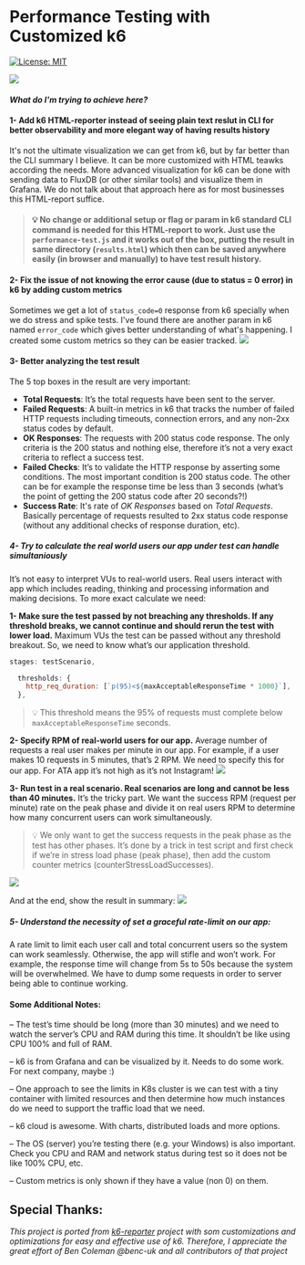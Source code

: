 # Performance Testing with Customized k6

[![License: MIT](https://img.shields.io/badge/License-MIT-blue.svg)](https://raw.githubusercontent.com/farshaddavoudi/Blazor.PersianDatePicker/master/LICENSE)

<img src="https://github.com/fericode/Blazor.PersianDatePicker/blob/master/screenshot.png">

#### ***What do I'm trying to achieve here?***

#### 1- Add k6 HTML-reporter instead of seeing plain text reslut in CLI for better observability and more elegant way of having results history

It's not the ultimate visualization we can get from k6, but by far better than the CLI summary I believe. It can be more customized with HTML teawks according the needs. More advanced visualization for k6 can be done with sending data to FluxDB (or other similar tools) and visualize them in Grafana. We do not talk about that approach here as for most businesses this HTML-report suffice. 

> #### 💡 No change or additional setup or flag or param in k6 standard CLI command is needed for this HTML-report to work. Just use the `performance-test.js` and it works out of the box, putting the result in same directory (`results.html`) which then can be saved anywhere easily (in browser and manually) to have test result history.

#### 2- Fix the issue of not knowing the error cause (due to status = 0 error) in k6 by adding custom metrics

Sometimes we get a lot of `status_code=0` response from k6 specially when we do stress and spike tests. I've found there are another param in k6 named `error_code` which gives better understanding of what's happening. I created some custom metrics so they can be easier tracked. 
<img src="https://github.com/fericode/Blazor.PersianDatePicker/blob/master/screenshot.png">

#### 3- Better analyzing the test result

The 5 top boxes in the result are very important:

- **Total Requests**: It’s the total requests have been sent to the server.
- **Failed Requests**: A built-in metrics in k6 that tracks the number of failed HTTP requests including timeouts, connection errors, and any non-2xx status codes by default.
- **OK Responses**: The requests with 200 status code response. The only criteria is the 200 status and nothing else, therefore it’s not a very exact criteria to reflect a success test.
- **Failed Checks**: It’s to validate the HTTP response by asserting some conditions. The most important condition is 200 status code. The other can be for example the response time be less than 3 seconds (what’s the point of getting the 200 status code after 20 seconds?!) 
- **Success Rate**: It's rate of _OK Responses_ based on _Total Requests_. Basically percentage of requests resulted to 2xx status code response (without any additional checks of response duration, etc).

##### 4- Try to calculate the real world users our app under test can handle simultaniously
It’s not easy to interpret VUs to real-world users. Real users interact with app which includes reading, thinking and processing information and making decisions.
To more exact calculate we need:


**1- Make sure the test passed by not breaching any thresholds. If any threshold breaks, we cannot continue and should rerun the test with lower load.**
Maximum VUs the test can be passed without any threshold breakout. So, we need to know what’s our application threshold.
```js
stages: testScenario,

  thresholds: {
    http_req_duration: [`p(95)<${maxAcceptableResponseTime * 1000}`],
  },
```
> 💡 This threshold means the 95% of requests must complete below `maxAcceptableResponseTime` seconds.

**2- Specify RPM of real-world users for our app.**
Average number of requests a real user makes per minute in our app. For example, if a user makes 10 requests in 5 minutes, that’s 2 RPM. We need to specify this for our app. For ATA app it’s not high as it’s not Instagram!
<img src="https://github.com/fericode/Blazor.PersianDatePicker/blob/master/screenshot.png">

**3- Run test in a real scenario. Real scenarios are long and cannot be less than 40 minutes.**
It’s the tricky part. We want the success RPM (request per minute) rate on the peak phase and divide it on real users RPM to determine how many concurrent users can work simultaneously.

> 💡 We only want to get the success requests in the peak phase as the test has other phases. It’s done by a trick in test script and first check if we’re in stress load phase (peak phase), then add the custom counter metrics (counterStressLoadSuccesses).
<img src="https://github.com/fericode/Blazor.PersianDatePicker/blob/master/screenshot.png">

And at the end, show the result in summary:
<img src="https://github.com/fericode/Blazor.PersianDatePicker/blob/master/screenshot.png">


##### 5- Understand the necessity of set a graceful rate-limit on our app:
A rate limit to limit each user call and total concurrent users so the system can work seamlessly. Otherwise, the app will stifle and won’t work. For example, the response time will change from 5s to 50s because the system will be overwhelmed. We have to dump some requests in order to server being able to continue working.

#### Some Additional Notes:

– The test’s time should be long (more than 30 minutes) and we need to watch the server’s CPU and RAM during this time. It shouldn’t be like using CPU 100% and full of RAM.

– k6 is from Grafana and can be visualized by it. Needs to do some work. For next company, maybe :)

– One approach to see the limits in K8s cluster is we can test with a tiny container with limited resources and then determine how much instances do we need to support the traffic load that we need.

– k6 cloud is awesome. With charts, distributed loads and more options.

– The OS (server) you’re testing there (e.g. your Windows) is also important. Check you CPU and RAM and network status during test so it does not be like 100% CPU, etc.

– Custom metrics is only shown if they have a value (non 0) on them. 


## Special Thanks:
  *This project is ported from [k6-reporter](https://github.com/benc-uk/k6-reporter) project with som customizations and optimizations for easy and effective use of k6. Therefore, I appreciate the great effort of Ben Coleman @benc-uk and all contributors of that project*
